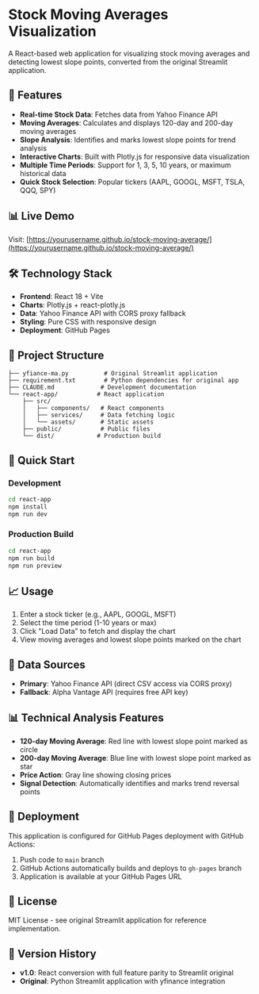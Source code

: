 # Stock Moving Averages Visualization

A React-based web application for visualizing stock moving averages and detecting lowest slope points, converted from the original Streamlit application.

## 🚀 Features

- **Real-time Stock Data**: Fetches data from Yahoo Finance API
- **Moving Averages**: Calculates and displays 120-day and 200-day moving averages
- **Slope Analysis**: Identifies and marks lowest slope points for trend analysis
- **Interactive Charts**: Built with Plotly.js for responsive data visualization
- **Multiple Time Periods**: Support for 1, 3, 5, 10 years, or maximum historical data
- **Quick Stock Selection**: Popular tickers (AAPL, GOOGL, MSFT, TSLA, QQQ, SPY)

## 📊 Live Demo

Visit: [https://yourusername.github.io/stock-moving-average/](https://yourusername.github.io/stock-moving-average/)

## 🛠 Technology Stack

- **Frontend**: React 18 + Vite
- **Charts**: Plotly.js + react-plotly.js
- **Data**: Yahoo Finance API with CORS proxy fallback
- **Styling**: Pure CSS with responsive design
- **Deployment**: GitHub Pages

## 📁 Project Structure

```
├── yfiance-ma.py          # Original Streamlit application
├── requirement.txt        # Python dependencies for original app
├── CLAUDE.md             # Development documentation
└── react-app/           # React application
    ├── src/
    │   ├── components/   # React components
    │   ├── services/     # Data fetching logic
    │   └── assets/       # Static assets
    ├── public/           # Public files
    └── dist/            # Production build
```

## 🚀 Quick Start

### Development

```bash
cd react-app
npm install
npm run dev
```

### Production Build

```bash
cd react-app
npm run build
npm run preview
```

## 📈 Usage

1. Enter a stock ticker (e.g., AAPL, GOOGL, MSFT)
2. Select the time period (1-10 years or max)
3. Click "Load Data" to fetch and display the chart
4. View moving averages and lowest slope points marked on the chart

## 🔧 Data Sources

- **Primary**: Yahoo Finance API (direct CSV access via CORS proxy)
- **Fallback**: Alpha Vantage API (requires free API key)

## 📊 Technical Analysis Features

- **120-day Moving Average**: Red line with lowest slope point marked as circle
- **200-day Moving Average**: Blue line with lowest slope point marked as star
- **Price Action**: Gray line showing closing prices
- **Signal Detection**: Automatically identifies and marks trend reversal points

## 🚀 Deployment

This application is configured for GitHub Pages deployment with GitHub Actions:

1. Push code to `main` branch
2. GitHub Actions automatically builds and deploys to `gh-pages` branch
3. Application is available at your GitHub Pages URL

## 📄 License

MIT License - see original Streamlit application for reference implementation.

## 🔄 Version History

- **v1.0**: React conversion with full feature parity to Streamlit original
- **Original**: Python Streamlit application with yfinance integration